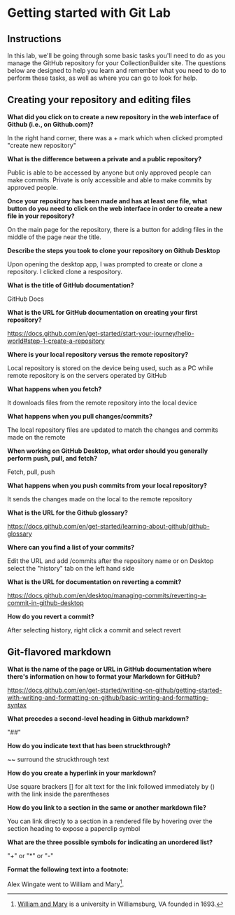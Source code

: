 # Getting started with Git Lab
## Instructions
In this lab, we'll be going through some basic tasks you'll need to do as you manage the GitHub repository for your CollectionBuilder site. The questions below are designed to help you learn and remember what you need to do to perform these tasks, as well as where you can go to look for help. 
## Creating your repository and editing files  
**What did you click on to create a new repository in the web interface of Github (i.e., on Github.com)?**  

In the right hand corner, there was a + mark which when clicked prompted "create new repository"  

**What is the difference between a private and a public repository?**  

Public is able to be accessed by anyone but only approved people can make commits. Private is only accessible and able to make commits by approved people.  

**Once your repository has been made and has at least one file, what button do you need to click on the web interface in order to create a new file in your repository?**  

On the main page for the repository, there is a button for adding files in the middle of the page near the title.  

**Describe the steps you took to clone your repository on Github Desktop**  

Upon opening the desktop app, I was prompted to create or clone a repository. I clicked clone a respository.  

**What is the title of GitHub documentation?**  

GitHub Docs  

**What is the URL for GitHub documentation on creating your first repository?**  

https://docs.github.com/en/get-started/start-your-journey/hello-world#step-1-create-a-repository  

**Where is your local repository versus the remote repository?**  

Local repository is stored on the device being used, such as a PC while remote repository is on the servers operated by GitHub  

**What happens when you fetch?**  

It downloads files from the remote repository into the local device  

**What happens when you pull changes/commits?**  

The local repository files are updated to match the changes and commits made on the remote  

**When working on GitHub Desktop, what order should you generally perform push, pull, and fetch?**  

Fetch, pull, push   

**What happens when you push commits from your local repository?**  

It sends the changes made on the local to the remote repository  

**What is the URL for the Github glossary?**  

https://docs.github.com/en/get-started/learning-about-github/github-glossary  

**Where can you find a list of your commits?**  

Edit the URL and add /commits after the repository name or on Desktop select the "history" tab on the left hand side

**What is the URL for documentation on reverting a commit?**  

https://docs.github.com/en/desktop/managing-commits/reverting-a-commit-in-github-desktop  

**How do you revert a commit?**  

After selecting history, right click a commit and select revert  

## Git-flavored markdown

**What is the name of the page or URL in GitHub documentation where there's information on how to format your Markdown for GitHub?**  

https://docs.github.com/en/get-started/writing-on-github/getting-started-with-writing-and-formatting-on-github/basic-writing-and-formatting-syntax  

**What precedes a second-level heading in Github markdown?**  

"##"  

**How do you indicate text that has been struckthrough?**  

~~ surround the struckthrough text  

**How do you create a hyperlink in your markdown?**  

Use square brackers [] for alt text for the link followed immediately by () with the link inside the parentheses  

**How do you link to a section in the same or another markdown file?**  

You can link directly to a section in a rendered file by hovering over the section heading to expose a paperclip symbol

**What are the three possible symbols for indicating an unordered list?**  

"+" or "*" or "-"   

**Format the following text into a footnote:**  

Alex Wingate went to William and Mary[^1]. 

[^1]: [William and Mary](https://www.wm.edu/) is a university in Williamsburg, VA founded in 1693.  


